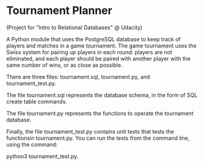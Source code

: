 # Tournament Planner
(Project for "Intro to Relational Databases" @ Udacity)

A Python module that uses the PostgreSQL database to keep track of players and matches in a game tournament. The game tournament uses the Swiss system for pairing up players in each round: players are not eliminated, and each player should be paired with another player with the same number of wins, or as close as possible.

There are three files: tournament.sql, tournament.py, and tournament_test.py.

The file tournament.sql represents the database schema, in the form of SQL create table commands.

The file tournament.py represents the functions to operate the tournament database.

Finally, the file tournament_test.py contains unit tests that tests the functionsin tournament.py. You can run the tests from the command line, using the command:

python3 tournament_test.py.
